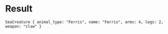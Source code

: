 # Result

```
SeaCreature { animal_type: "Ferris", name: "Ferris", arms: 4, legs: 2, weapon: "claw" }

```
